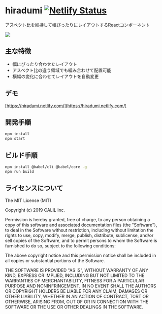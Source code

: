 # hiradumi [![Netlify Status](https://api.netlify.com/api/v1/badges/9e517911-3441-4e21-bfd0-cde1de0f3f99/deploy-status)](https://app.netlify.com/sites/hiradumi/deploys)
アスペクト比を維持して幅ぴったりにレイアウトするReactコンポーネント

![](./screencapture.gif "")

## 主な特徴

- 幅にぴったり合わせたレイアウト
- アスペクト比の違う領域でも組み合わせて配置可能
- 横幅の変化に合わせてレイアウトを自動変更

## デモ
[https://hiradumi.netlify.com/](https://hiradumi.netlify.com/)


## 開発手順

```bash
npm install
npm start
```

## ビルド手順

```bash
npm install @babel/cli @babel/core -g  
npm run build
```

## ライセンスについて
The MIT License (MIT)

Copyright (c) 2019 CALIL Inc.

Permission is hereby granted, free of charge, to any person obtaining a copy of this software and associated documentation files (the "Software"), to deal in the Software without restriction, including without limitation the rights to use, copy, modify, merge, publish, distribute, sublicense, and/or sell copies of the Software, and to permit persons to whom the Software is furnished to do so, subject to the following conditions:

The above copyright notice and this permission notice shall be included in all copies or substantial portions of the Software.

THE SOFTWARE IS PROVIDED "AS IS", WITHOUT WARRANTY OF ANY KIND, EXPRESS OR IMPLIED, INCLUDING BUT NOT LIMITED TO THE WARRANTIES OF MERCHANTABILITY, FITNESS FOR A PARTICULAR PURPOSE AND NONINFRINGEMENT. IN NO EVENT SHALL THE AUTHORS OR COPYRIGHT HOLDERS BE LIABLE FOR ANY CLAIM, DAMAGES OR OTHER LIABILITY, WHETHER IN AN ACTION OF CONTRACT, TORT OR OTHERWISE, ARISING FROM, OUT OF OR IN CONNECTION WITH THE SOFTWARE OR THE USE OR OTHER DEALINGS IN THE SOFTWARE.